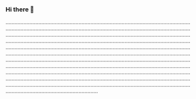### Hi there 👋

..................................................................................................................................................................................................................................................................................................................................................................................................................................................................................................................................................................................................................................................................................................................................................................................................................................................................................................................................................................................................................................................................................................................................................................................................................................................................................................................................................................................................................................................................................
